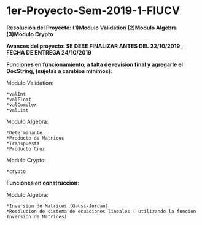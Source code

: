 # 1er-Proyecto-Sem-2019-1-FIUCV
**Resolución del Proyecto:   (1)Modulo Validation      (2)Modulo Algebra       (3)Modulo Crypto**

**Avances del proyecto: SE DEBE FINALIZAR ANTES DEL 22/10/2019 , FECHA DE ENTREGA 24/10/2019**

**Funciones en funcionamiento, a falta de revision final y agregarle el DocString, (sujetas a cambios minimos)**:

  Modulo Validation:

    *valInt
    *valFloat
    *valComplex
    *valList
    
  Modulo Algebra:

    *Determinante
    *Producto de Matrices
    *Transpuesta
    *Producto Cruz

  Modulo Crypto:

    *crypto

**Funciones en construccion**:

  Modulo Algebra:

    *Inversion de Matrices (Gauss-Jordan)
    *Resolucion de sistema de ecuaciones lineales ( utilizando la funcion Inversion de Matrices)
